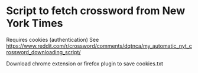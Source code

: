 # Script to fetch crossword from New York Times
Requires cookies (authentication) 
See https://www.reddit.com/r/crossword/comments/dqtnca/my_automatic_nyt_crossword_downloading_script/

Download chrome extension or firefox plugin to save cookies.txt
